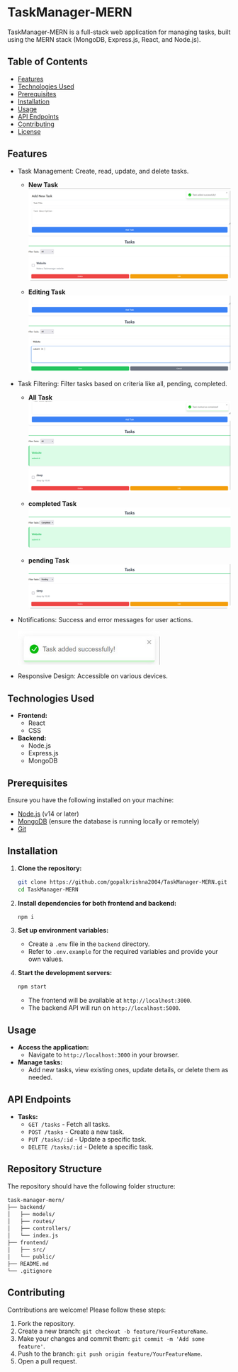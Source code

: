 # TaskManager-MERN

TaskManager-MERN is a full-stack web application for managing tasks, built using the MERN stack (MongoDB, Express.js, React, and Node.js).

## Table of Contents

- [Features](#features)
- [Technologies Used](#technologies-used)
- [Prerequisites](#prerequisites)
- [Installation](#installation)
- [Usage](#usage)
- [API Endpoints](#api-endpoints)
- [Contributing](#contributing)
- [License](#license)

## Features

- Task Management: Create, read, update, and delete tasks.
  - **New Task**
  ![Task Creating](img/img1.jpeg)

  - **Editing Task**
  ![Task updating](img/img2.jpeg)

- Task Filtering: Filter tasks based on criteria like all, pending, completed.
  
  - **All Task**
  ![Task Filtering](img/img3.jpeg)

  - **completed Task**
  ![Task Filtering](img/img4.jpeg)

  - **pending Task**
  ![Task Filtering](img/img5.jpeg)


- Notifications: Success and error messages for user actions.

  ![Success](img/img6.jpeg)
  
- Responsive Design: Accessible on various devices.


## Technologies Used

- **Frontend:**
  - React
  - CSS
- **Backend:**
  - Node.js
  - Express.js
  - MongoDB


## Prerequisites

Ensure you have the following installed on your machine:

- [Node.js](https://nodejs.org/) (v14 or later)
- [MongoDB](https://www.mongodb.com/) (ensure the database is running locally or remotely)
- [Git](https://git-scm.com/)

## Installation

1. **Clone the repository:**

   ```bash
   git clone https://github.com/gopalkrishna2004/TaskManager-MERN.git
   cd TaskManager-MERN
   ```

2. **Install dependencies for both frontend and backend:**

   ```bash
   npm i
   ```

3. **Set up environment variables:**

   - Create a `.env` file in the `backend` directory.
   - Refer to `.env.example` for the required variables and provide your own values.

4. **Start the development servers:**

   ```bash
   npm start
   ```

   - The frontend will be available at `http://localhost:3000`.
   - The backend API will run on `http://localhost:5000`.

## Usage

- **Access the application:**
  - Navigate to `http://localhost:3000` in your browser.
- **Manage tasks:**
  - Add new tasks, view existing ones, update details, or delete them as needed.

## API Endpoints

- **Tasks:**
  - `GET /tasks` - Fetch all tasks.
  - `POST /tasks` - Create a new task.
  - `PUT /tasks/:id` - Update a specific task.
  - `DELETE /tasks/:id` - Delete a specific task.

## Repository Structure

The repository should have the following folder structure:

```
task-manager-mern/
├── backend/
│   ├── models/
│   ├── routes/
│   ├── controllers/
│   └── index.js
├── frontend/
│   ├── src/
│   └── public/
├── README.md
└── .gitignore
```


## Contributing

Contributions are welcome! Please follow these steps:

1. Fork the repository.
2. Create a new branch: `git checkout -b feature/YourFeatureName`.
3. Make your changes and commit them: `git commit -m 'Add some feature'`.
4. Push to the branch: `git push origin feature/YourFeatureName`.
5. Open a pull request.





